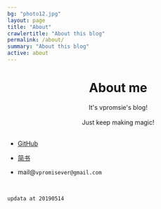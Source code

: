 ```yaml
---
bg: "photo12.jpg"
layout: page
title: "About"
crawlertitle: "About this blog"
permalink: /about/
summary: "About this blog"
active: about
---
```

# <center>About me</center>

<center>It's vpromsie's blog!</center>
<br/>
<center>Just keep making magic!</center>

<br/>

- [GitHub](https://github.com/vpromisever/)

- [简书](https://www.jianshu.com/u/cf0e68109e57)

- mail@`vpromisever@gmail.com`

<br/>

`
updata at 20190514
`
